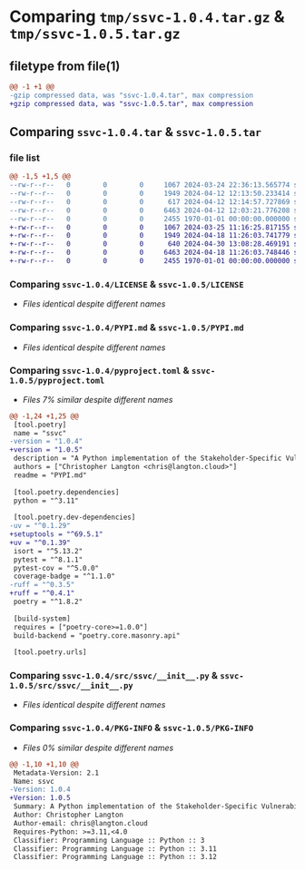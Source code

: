 # Comparing `tmp/ssvc-1.0.4.tar.gz` & `tmp/ssvc-1.0.5.tar.gz`

## filetype from file(1)

```diff
@@ -1 +1 @@
-gzip compressed data, was "ssvc-1.0.4.tar", max compression
+gzip compressed data, was "ssvc-1.0.5.tar", max compression
```

## Comparing `ssvc-1.0.4.tar` & `ssvc-1.0.5.tar`

### file list

```diff
@@ -1,5 +1,5 @@
--rw-r--r--   0        0        0     1067 2024-03-24 22:36:13.565774 ssvc-1.0.4/LICENSE
--rw-r--r--   0        0        0     1949 2024-04-12 12:13:50.233414 ssvc-1.0.4/PYPI.md
--rw-r--r--   0        0        0      617 2024-04-12 12:14:57.727869 ssvc-1.0.4/pyproject.toml
--rw-r--r--   0        0        0     6463 2024-04-12 12:03:21.776208 ssvc-1.0.4/src/ssvc/__init__.py
--rw-r--r--   0        0        0     2455 1970-01-01 00:00:00.000000 ssvc-1.0.4/PKG-INFO
+-rw-r--r--   0        0        0     1067 2024-03-25 11:16:25.817155 ssvc-1.0.5/LICENSE
+-rw-r--r--   0        0        0     1949 2024-04-18 11:26:03.741779 ssvc-1.0.5/PYPI.md
+-rw-r--r--   0        0        0      640 2024-04-30 13:08:28.469191 ssvc-1.0.5/pyproject.toml
+-rw-r--r--   0        0        0     6463 2024-04-18 11:26:03.748446 ssvc-1.0.5/src/ssvc/__init__.py
+-rw-r--r--   0        0        0     2455 1970-01-01 00:00:00.000000 ssvc-1.0.5/PKG-INFO
```

### Comparing `ssvc-1.0.4/LICENSE` & `ssvc-1.0.5/LICENSE`

 * *Files identical despite different names*

### Comparing `ssvc-1.0.4/PYPI.md` & `ssvc-1.0.5/PYPI.md`

 * *Files identical despite different names*

### Comparing `ssvc-1.0.4/pyproject.toml` & `ssvc-1.0.5/pyproject.toml`

 * *Files 7% similar despite different names*

```diff
@@ -1,24 +1,25 @@
 [tool.poetry]
 name = "ssvc"
-version = "1.0.4"
+version = "1.0.5"
 description = "A Python implementation of the Stakeholder-Specific Vulnerability Categorization framework."
 authors = ["Christopher Langton <chris@langton.cloud>"]
 readme = "PYPI.md"
 
 [tool.poetry.dependencies]
 python = "^3.11"
 
 [tool.poetry.dev-dependencies]
-uv = "^0.1.29"
+setuptools = "^69.5.1"
+uv = "^0.1.39"
 isort = "^5.13.2"
 pytest = "^8.1.1"
 pytest-cov = "^5.0.0"
 coverage-badge = "^1.1.0"
-ruff = "^0.3.5"
+ruff = "^0.4.1"
 poetry = "^1.8.2"
 
 [build-system]
 requires = ["poetry-core>=1.0.0"]
 build-backend = "poetry.core.masonry.api"
 
 [tool.poetry.urls]
```

### Comparing `ssvc-1.0.4/src/ssvc/__init__.py` & `ssvc-1.0.5/src/ssvc/__init__.py`

 * *Files identical despite different names*

### Comparing `ssvc-1.0.4/PKG-INFO` & `ssvc-1.0.5/PKG-INFO`

 * *Files 0% similar despite different names*

```diff
@@ -1,10 +1,10 @@
 Metadata-Version: 2.1
 Name: ssvc
-Version: 1.0.4
+Version: 1.0.5
 Summary: A Python implementation of the Stakeholder-Specific Vulnerability Categorization framework.
 Author: Christopher Langton
 Author-email: chris@langton.cloud
 Requires-Python: >=3.11,<4.0
 Classifier: Programming Language :: Python :: 3
 Classifier: Programming Language :: Python :: 3.11
 Classifier: Programming Language :: Python :: 3.12
```

